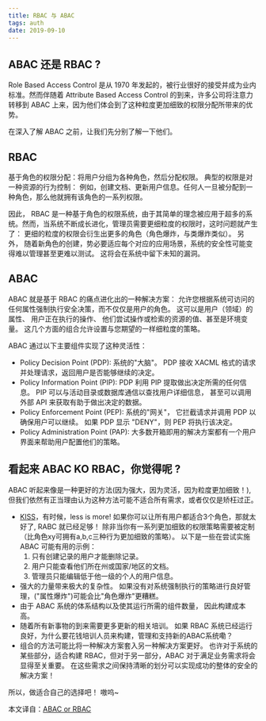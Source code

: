 ```yaml
---
title: RBAC 与 ABAC
tags: auth
date: 2019-09-10
---
```



## ABAC 还是 RBAC ?

Role Based Access Control 是从 1970 年发起的，被行业很好的接受并成为业内标准。然而伴随着 Attribute Based Access Control 的到来，许多公司将注意力转移到 ABAC 上来，因为他们体会到了这种粒度更加细致的权限分配所带来的优势。

在深入了解 ABAC 之前，让我们先分别了解一下他们。

## RBAC

基于角色的权限分配：将用户分组为各种角色，然后分配权限。
典型的权限是对一种资源的行为控制： 例如，创建文档、更新用户信息。任何人一旦被分配到一种角色，那么他就拥有该角色的一系列权限。

因此， RBAC 是一种基于角色的权限系统，由于其简单的理念被应用于超多的系统。然而，当系统不断成长进化，管理员需要更细粒度的权限时，这时问题就产生了： 更细的粒度的权限会衍生出更多的角色（角色爆炸，与类爆炸类似）。 另外， 随着新角色的创建，势必要适应每个对应的应用场景，系统的安全性可能变得难以管理甚至更难以测试。 这将会在系统中留下未知的漏洞。

## ABAC

ABAC 就是基于 RBAC 的痛点进化出的一种解决方案： 允许您根据系统可访问的任何属性强制执行安全决策，而不仅仅是用户的角色。 这可以是用户（领域）的属性、 用户正在执行的操作、 他们尝试操作或检索的资源的值、甚至是环境变量。 这几个方面的组合允许设置与您期望的一样细粒度的策略。

ABAC 通过以下主要组件实现了这种灵活性：

* Policy Decision Point (PDP): 系统的"大脑"。 PDP 接收 XACML 格式的请求并处理请求，返回用户是否能够继续的决定。
* Policy Information Point (PIP): PDP 利用 PIP 提取做出决定所需的任何信息。 PIP 可以与活动目录或数据库通信以查找用户详细信息， 甚至可以调用外部 API 来获取有助于做出决定的数据。
* Policy Enforcement Point (PEP): 系统的"网关"， 它拦截请求并调用 PDP 以确保用户可以继续。 如果 PDP 显示 "DENY"，则 PEP 将执行该决定。
* Policy Administration Point (PAP): 大多数开箱即用的解决方案都有一个用户界面来帮助用户配置他们的策略。

## 看起来 ABAC KO RBAC，你觉得呢 ?

ABAC 听起来像是一种更好的方法(因为强大，因为灵活，因为粒度更加细致！), 但我们依然有正当理由认为这种方法可能不适合所有需求，或者仅仅是矫枉过正。

* [KISS](https://en.wikipedia.org/wiki/KISS_principle)，有时候，less is more! 如果你可以让所有用户都适合3个角色，那就太好了, RABC 就已经足够！ 除非当你有一系列更加细致的权限策略需要被定制（比角色xy可拥有a,b,c三种行为更加细致的策略）。 以下是一些在尝试实施 ABAC 可能有用的示例：
    1. 只有创建记录的用户才能删除记录。
    2. 用户只能查看他们所在州或国家/地区的文档。
    3. 管理员只能编辑低于他一级的个人的用户信息。
* 强大的力量带来极大的复杂性。 如果没有对系统强制执行的策略进行良好管理，("属性爆炸")可能会比"角色爆炸"更糟糕。
* 由于 ABAC 系统的体系结构以及使其运行所需的组件数量， 因此构建成本高。
* 随着所有新事物的到来需要更多更新的相关培训。 如果 RBAC 系统已经运行良好，为什么要花钱培训人员来构建，管理和支持新的ABAC系统嘞？
* 组合的方法可能比将一种解决方案套入另一种解决方案更好。 也许对于系统的某些部分，适合构建 RBAC，但对于另一部分，ABAC 对于满足业务需求将会显得至关重要。 在这些需求之间保持清晰的划分可以实现成功的整体的安全的解决方案！

所以，做适合自己的选择吧！ 嗷呜~


本文译自：[ABAC or RBAC](https://objectpartners.com/2017/06/16/abac-or-rbac/)
